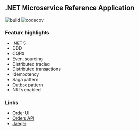 ## .NET Microservice Reference Application 

![build](https://github.com/jbw/TooBigToFailBurgerShop/workflows/Build/badge.svg?branch=main)
[![codecov](https://codecov.io/gh/jbw/TooBigToFailBurgerShop/branch/main/graph/badge.svg?token=4FB88IONQC)](https://codecov.io/gh/jbw/TooBigToFailBurgerShop)

### Feature highlights
* .NET 5
* DDD
* CQRS
* Event sourcing
* Distributed tracing
* Distributed transactions
* Idempotency
* Saga pattern
* Outbox pattern
* NRTs enabled

### Links

* [Order UI](https://localhost:6968/)
* [Orders API](http://localhost:6969/swagger/index.html)
* [Jaeger](http://localhost:16686/)
